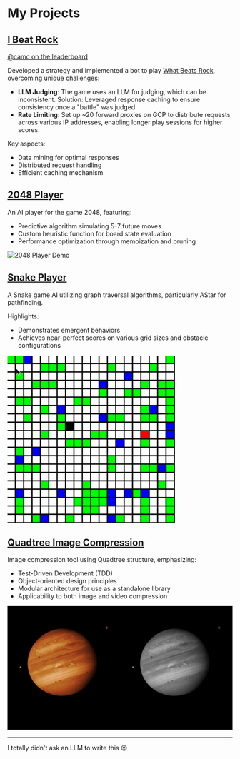 # My Projects

## [I Beat Rock](https://github.com/cameroncuster/I_beat_rock)

[@camc on the leaderboard](https://www.whatbeatsrock.com/leaderboard-all)

Developed a strategy and implemented a bot to play [What Beats Rock](https://www.whatbeatsrock.com/), overcoming unique challenges:

- **LLM Judging**: The game uses an LLM for judging, which can be inconsistent. Solution: Leveraged response caching to ensure consistency once a "battle" was judged.
- **Rate Limiting**: Set up ~20 forward proxies on GCP to distribute requests across various IP addresses, enabling longer play sessions for higher scores.

Key aspects:
- Data mining for optimal responses
- Distributed request handling
- Efficient caching mechanism

## [2048 Player](https://github.com/cameroncuster/2048_player)

An AI player for the game 2048, featuring:

- Predictive algorithm simulating 5-7 future moves
- Custom heuristic function for board state evaluation
- Performance optimization through memoization and pruning

![2048 Player Demo](assets/2048-player-demo.gif)

## [Snake Player](https://github.com/cameroncuster/snake_player)

A Snake game AI utilizing graph traversal algorithms, particularly AStar for pathfinding. 

Highlights:
- Demonstrates emergent behaviors
- Achieves near-perfect scores on various grid sizes and obstacle configurations

![Snake Player Demo](assets/snake-player-demo.gif)

## [Quadtree Image Compression](https://github.com/cameroncuster/quadtree_image_compression)

Image compression tool using Quadtree structure, emphasizing:

- Test-Driven Development (TDD)
- Object-oriented design principles
- Modular architecture for use as a standalone library
- Applicability to both image and video compression

![Quadtree Compression Demo](assets/quadtree-image-compression-demo.gif)

---

I totally didn't ask an LLM to write this 😉

